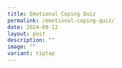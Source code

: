 ```yaml
---
title: Emotional Coping Quiz
permalink: /emotional-coping-quiz/
date: 2024-09-12
layout: post
description: ""
image: ""
variant: tiptap
---
```

